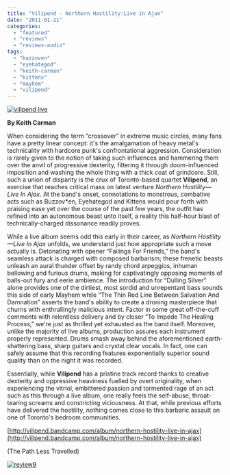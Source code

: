 ```yaml
---
title: "Vilipend - Northern Hostility:Live in Ajax"
date: "2011-01-21"
categories: 
  - "featured"
  - "reviews"
  - "reviews-audio"
tags: 
  - "buzzoven"
  - "eyehategod"
  - "keith-carman"
  - "kittens"
  - "mayhem"
  - "vilipend"
---
```


[![](http://www.hellbound.ca/wp-content/uploads/2011/01/vilipend-live.jpg "vilipend live")](http://www.hellbound.ca/wp-content/uploads/2011/01/vilipend-live.jpg)

**By Keith Carman**

When considering the term “crossover” in extreme music circles, many fans have a pretty linear concept: it's the amalgamation of heavy metal's technicality with hardcore punk's confrontational aggression. Consideration is rarely given to the notion of taking such influences and hammering them over the anvil of progressive dexterity, filtering it through doom-influenced imposition and washing the whole thing with a thick coat of grindcore. Still, such a union of disparity is the crux of Toronto-based quartet **Vilipend**, an exercise that reaches critical mass on latest venture _Northern Hostility—Live In Ajax_. At the band's onset, connotations to monstrous, combative acts such as Buzzov\*en, Eyehategod and Kittens would pour forth with praising ease yet over the course of the past few years, the outfit has refined into an autonomous beast unto itself, a reality this half-hour blast of technically-charged dissonance readily proves.

While a live album seems odd this early in their career, as _Northern Hostility—Live In Ajax_ unfolds, we understand just how appropriate such a move actually is. Detonating with opener “Failings For Friends,” the band's seamless attack is charged with composed barbarism; these frenetic beasts unleash an aural thunder offset by randy chord arpeggios, inhuman bellowing and furious drums, making for captivatingly opposing moments of balls-out fury and eerie ambience. The introduction for “Dulling Silver” alone provides one of the dirtiest, most sordid and unrepentant bass sounds this side of early Mayhem while “The Thin Red Line Between Salvation And Damnation” asserts the band's ability to create a droning masterpiece that churns with enthrallingly malicious intent. Factor in some great off-the-cuff comments with relentless delivery and by closer “To Impede The Healing Process,” we're just as thrilled yet exhausted as the band itself. Moreover, unlike the majority of live albums, production assures each instrument properly represented. Drums smash away behind the aforementioned earth-shattering bass, sharp guitars and crystal clear vocals. In fact, one can safely assume that this recording features exponentially superior sound quality than on the night it was recorded.

Essentially, while **Vilipend** has a pristine track record thanks to creative dexterity and oppressive heaviness fuelled by overt originality, when experiencing the vitriol, embittered passion and tormented rage of an act such as this through a live album, one really feels the self-abuse, throat-tearing screams and constricting viciousness. At that, while previous efforts have delivered the hostility, nothing comes close to this barbaric assault on one of Toronto's bedroom communities.

[http://vilipend.bandcamp.com/album/northern-hostility-live-in-ajax](http://vilipend.bandcamp.com/album/northern-hostility-live-in-ajax)

(The Path Less Travelled)

[![](http://www.hellbound.ca/wp-content/uploads/2009/05/review9.png "review9")](http://www.hellbound.ca/wp-content/uploads/2009/05/review9.png)
